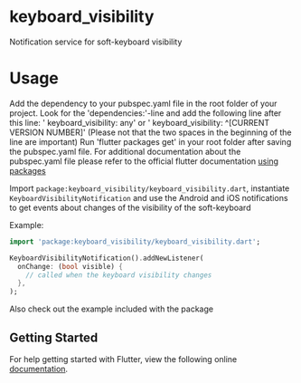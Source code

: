 # keyboard_visibility

Notification service for soft-keyboard visibility

# Usage

Add the dependency to your pubspec.yaml file in the root folder of your project.
Look for the 'dependencies:'-line and add the following line after this line: '  keyboard_visibility: any' or '  keyboard_visibility: ^[CURRENT VERSION NUMBER]'
(Please not that the two spaces in the beginning of the line are important)
Run 'flutter packages get' in your root folder after saving the pubspec.yaml file.
For additional documentation about the pubspec.yaml file please refer to the official flutter documentation
[using packages](http://flutter.io/docs/development/packages-and-plugins/using-packages)


Import `package:keyboard_visibility/keyboard_visibility.dart`, instantiate `KeyboardVisibilityNotification`
and use the Android and iOS notifications to get events about changes of the visibility of the soft-keyboard

Example:

```dart
import 'package:keyboard_visibility/keyboard_visibility.dart';

KeyboardVisibilityNotification().addNewListener(
  onChange: (bool visible) {
    // called when the keyboard visibility changes
  },
);
```

Also check out the example included with the package

## Getting Started

For help getting started with Flutter, view the following online
[documentation](http://flutter.io/).